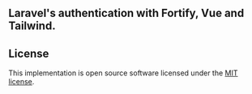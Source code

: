 ## Laravel's authentication with Fortify, Vue and Tailwind.

## License

This implementation is open source software licensed under the [MIT license](https://opensource.org/licenses/MIT).
